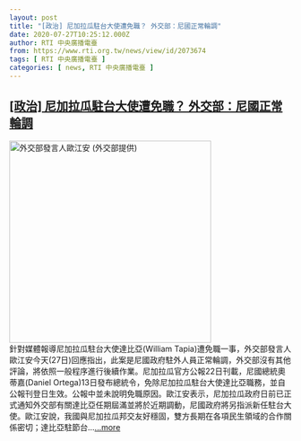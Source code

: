```yaml
---
layout: post
title: "[政治] 尼加拉瓜駐台大使遭免職？ 外交部：尼國正常輪調"
date: 2020-07-27T10:25:12.000Z
author: RTI 中央廣播電臺
from: https://www.rti.org.tw/news/view/id/2073674
tags: [ RTI 中央廣播電臺 ]
categories: [ news, RTI 中央廣播電臺 ]
---
```

<!--1595845512000-->
[[政治] 尼加拉瓜駐台大使遭免職？ 外交部：尼國正常輪調](https://www.rti.org.tw/news/view/id/2073674)
------

<div>
<img src="https://static.rti.org.tw/assets/thumbnails/2020/04/16/1e9d83d8e92dec130bc4ec0961bea995.jpg" width="360" alt="外交部發言人歐江安 (外交部提供)" title="外交部發言人歐江安 (外交部提供)"><br>針對媒體報導尼加拉瓜駐台大使達比亞(William Tapia)遭免職一事，外交部發言人歐江安今天(27日)回應指出，此案是尼國政府駐外人員正常輪調，外交部沒有其他評論，將依照一般程序進行後續作業。尼加拉瓜官方公報22日刊載，尼國總統奧蒂嘉(Daniel Ortega)13日發布總統令，免除尼加拉瓜駐台大使達比亞職務，並自公報刊登日生效。公報中並未說明免職原因。歐江安表示，尼加拉瓜政府日前已正式通知外交部有關達比亞任期屆滿並將於近期調動，尼國政府將另指派新任駐台大使。歐江安說，我國與尼加拉瓜邦交友好穩固，雙方長期在各項民生領域的合作關係密切；達比亞駐節台...<a target="_blank" href="https://www.rti.org.tw/news/view/id/2073674">...more</a>
</div>
